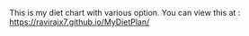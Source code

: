 This is my diet chart with various option. You can view this at : https://ravirajx7.github.io/MyDietPlan/
